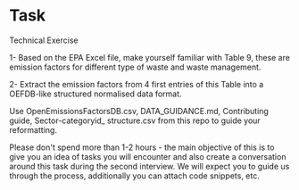 # Task

Technical Exercise

1- Based on the EPA Excel file, make yourself familiar with Table 9, these are emission
factors for different type of waste and waste management.

2- Extract the emission factors from 4 first entries of this Table into a OEFDB-like structured
normalised data format.

Use OpenEmissionsFactorsDB.csv, DATA_GUIDANCE.md, Contributing guide, Sector-categoryid_
structure.csv from this repo to guide your reformatting.

Please don't spend more than 1-2 hours - the main objective of this is to give you an idea of
tasks you will encounter and also create a conversation around this task during the second interview. We will expect you to guide us through the
process, additionally you can attach code snippets, etc. 
